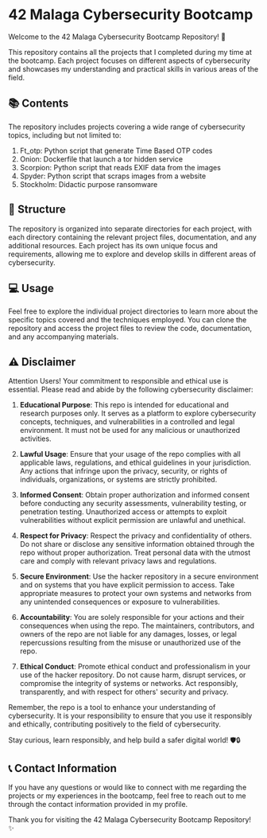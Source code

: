# 42 Malaga Cybersecurity Bootcamp

Welcome to the 42 Malaga Cybersecurity Bootcamp Repository! 🚀

This repository contains all the projects that I completed during my time at the bootcamp. Each project focuses on different aspects of cybersecurity and showcases my understanding and practical skills in various areas of the field.

## 📚 Contents

The repository includes projects covering a wide range of cybersecurity topics, including but not limited to:

1. Ft_otp: Python script that generate Time Based OTP codes
2. Onion: Dockerfile that launch a tor hidden service
3. Scorpion: Python script that reads EXIF data from the images
4. Spyder: Python script that scraps images from a website
5. Stockholm: Didactic purpose ransomware

## 📁 Structure

The repository is organized into separate directories for each project, with each directory containing the relevant project files, documentation, and any additional resources. Each project has its own unique focus and requirements, allowing me to explore and develop skills in different areas of cybersecurity.

## 💻 Usage

Feel free to explore the individual project directories to learn more about the specific topics covered and the techniques employed. You can clone the repository and access the project files to review the code, documentation, and any accompanying materials.

## ⚠️ Disclaimer

Attention Users! Your commitment to responsible and ethical use is essential. Please read and abide by the following cybersecurity disclaimer:

1. **Educational Purpose**: This repo is intended for educational and research purposes only. It serves as a platform to explore cybersecurity concepts, techniques, and vulnerabilities in a controlled and legal environment. It must not be used for any malicious or unauthorized activities.

2. **Lawful Usage**: Ensure that your usage of the repo complies with all applicable laws, regulations, and ethical guidelines in your jurisdiction. Any actions that infringe upon the privacy, security, or rights of individuals, organizations, or systems are strictly prohibited.

3. **Informed Consent**: Obtain proper authorization and informed consent before conducting any security assessments, vulnerability testing, or penetration testing. Unauthorized access or attempts to exploit vulnerabilities without explicit permission are unlawful and unethical.

4. **Respect for Privacy**: Respect the privacy and confidentiality of others. Do not share or disclose any sensitive information obtained through the repo without proper authorization. Treat personal data with the utmost care and comply with relevant privacy laws and regulations.

5. **Secure Environment**: Use the hacker repository in a secure environment and on systems that you have explicit permission to access. Take appropriate measures to protect your own systems and networks from any unintended consequences or exposure to vulnerabilities.

6. **Accountability**: You are solely responsible for your actions and their consequences when using the repo. The maintainers, contributors, and owners of the repo are not liable for any damages, losses, or legal repercussions resulting from the misuse or unauthorized use of the repo.

7. **Ethical Conduct**: Promote ethical conduct and professionalism in your use of the hacker repository. Do not cause harm, disrupt services, or compromise the integrity of systems or networks. Act responsibly, transparently, and with respect for others' security and privacy.

Remember, the repo is a tool to enhance your understanding of cybersecurity. It is your responsibility to ensure that you use it responsibly and ethically, contributing positively to the field of cybersecurity.

Stay curious, learn responsibly, and help build a safer digital world! 🛡️🔒


## 📞 Contact Information

If you have any questions or would like to connect with me regarding the projects or my experiences in the bootcamp, feel free to reach out to me through the contact information provided in my profile.

Thank you for visiting the 42 Malaga Cybersecurity Bootcamp Repository! ✨
